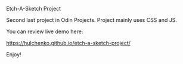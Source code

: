 Etch-A-Sketch Project

Second last project in Odin Projects.
Project mainly uses CSS and JS.

You can review live demo here:

https://hulchenko.github.io/etch-a-sketch-project/

Enjoy!
